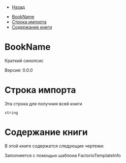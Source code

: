 * [Назад](Readme.md)

- [BookName](#bookname)
- [Строка импорта](#строка-импорта)
- [Содержание книги](#содержание-книги)

# BookName

Краткий синопсис

Версия: 0.0.0

# Строка импорта

Эта строка для получния всей книги

```
string
```

# Содержание книги

В этой книге содержатся следующие чертежи:

Заполняется с помощью шаблона FactorioTemplateInfo


